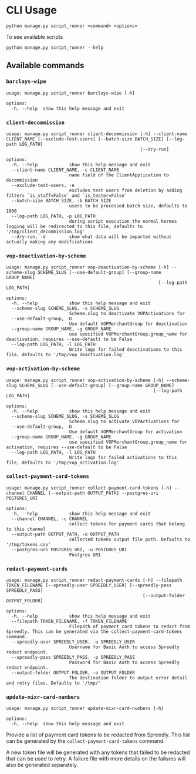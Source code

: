 # CLI Usage

`python manage.py script_runner <command> <options>`

To see available scripts

`python manage.py script_runner --help`


## Available commands

### `barclays-wipe`

```shell
usage: manage.py script_runner barclays-wipe [-h]

options:
  -h, --help  show this help message and exit
```

### `client-decommission`

```shell
usage: manage.py script_runner client-decommission [-h] --client-name CLIENT_NAME [--exclude-test-users] [--batch-size BATCH_SIZE] [--log-path LOG_PATH]
                                                   [--dry-run]

options:
  -h, --help            show this help message and exit
  --client-name CLIENT_NAME, -c CLIENT_NAME
                        name field of the ClientApplication to decommission
  --exclude-test-users, -e
                        excludes test users from deletion by adding filters `is_staff=False` and `is_tester=False`
  --batch-size BATCH_SIZE, -b BATCH_SIZE
                        users to be processed batch size, defaults to 1000
  --log-path LOG_PATH, -p LOG_PATH
                        during script execution the normal hermes logging will be redirected to this file, defaults to '/tmp/client_decommission.log'
  --dry-run, -d         show what data will be impacted without actually making any modifications
```

### `vop-deactivation-by-scheme`

```shell
usage: manage.py script_runner vop-deactivation-by-scheme [-h] --scheme-slug SCHEME_SLUG [--use-default-group] [--group-name GROUP_NAME]
                                                          [--log-path LOG_PATH]

options:
  -h, --help            show this help message and exit
  --scheme-slug SCHEME_SLUG, -s SCHEME_SLUG
                        Scheme.slug to deactivate VOPActivations for
  --use-default-group, -D
                        Use default VOPMerchantGroup for deactivation
  --group-name GROUP_NAME, -g GROUP_NAME
                        use specified VOPMerchantGroup.group_name for deactivation, requires --use-default to be False
  --log-path LOG_PATH, -l LOG_PATH
                        Write logs for failed deactivations to this file, defaults to '/tmp/vop_deactivation.log'
```

### `vop-activation-by-scheme`

```shell
usage: manage.py script_runner vop-activation-by-scheme [-h] --scheme-slug SCHEME_SLUG [--use-default-group] [--group-name GROUP_NAME]
                                                        [--log-path LOG_PATH]

options:
  -h, --help            show this help message and exit
  --scheme-slug SCHEME_SLUG, -s SCHEME_SLUG
                        Scheme.slug to activate VOPActivations for
  --use-default-group, -D
                        Use default VOPMerchantGroup for activation
  --group-name GROUP_NAME, -g GROUP_NAME
                        use specified VOPMerchantGroup.group_name for activation, requires --use-default to be False
  --log-path LOG_PATH, -l LOG_PATH
                        Write logs for failed activations to this file, defaults to '/tmp/vop_activation.log'
```

### `collect-payment-card-tokens`

```shell
usage: manage.py script_runner collect-payment-card-tokens [-h] --channel CHANNEL [--output-path OUTPUT_PATH] --postgres-uri POSTGRES_URI

options:
  -h, --help            show this help message and exit
  --channel CHANNEL, -c CHANNEL
                        collect tokens for payment cards that belong to this channel
  --output-path OUTPUT_PATH, -o OUTPUT_PATH
                        collected tokens output file path. Defaults to '/tmp/tokens.csv'
  --postgres-uri POSTGRES_URI, -u POSTGRES_URI
                        Postgres URI
```

### `redact-payment-cards`

```shell
usage: manage.py script_runner redact-payment-cards [-h] --filepath TOKEN_FILENAME [--spreedly-user SPREEDLY_USER] [--spreedly-pass SPREEDLY_PASS]
                                                    [--output-folder OUTPUT_FOLDER]

options:
  -h, --help            show this help message and exit
  --filepath TOKEN_FILENAME, -f TOKEN_FILENAME
                        Filepath of payment card tokens to redact from Spreedly. This can be generated via the collect-payment-card-tokens command.
  --spreedly-user SPREEDLY_USER, -u SPREEDLY_USER
                        Username for Basic Auth to access Spreedly redact endpoint.
  --spreedly-pass SPREEDLY_PASS, -p SPREEDLY_PASS
                        Password for Basic Auth to access Spreedly redact endpoint.
  --output-folder OUTPUT_FOLDER, -o OUTPUT_FOLDER
                        The destination folder to output error detail and retry files. Defaults to '/tmp/'
```

### `update-mixr-card-numbers`

```shell
usage: manage.py script_runner update-mixr-card-numbers [-h]

options:
  -h, --help  show this help message and exit
```

Provide a list of payment card tokens to be redacted from Spreedly. This list can be
generated by the `collect-payment-card-tokens` command.

A new token file will be generated with any tokens that failed to be redacted that can be used to retry.
A failure file with more details on the failures will also be generated separately.
